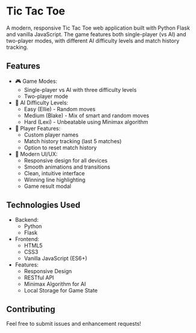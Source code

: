# Tic Tac Toe 

A modern, responsive Tic Tac Toe web application built with Python Flask and vanilla JavaScript. The game features both single-player (vs AI) and two-player modes, with different AI difficulty levels and match history tracking.

## Features

- 🎮 Game Modes:
  - Single-player vs AI with three difficulty levels
  - Two-player mode
- 🤖 AI Difficulty Levels:
  - Easy (Ellie) - Random moves
  - Medium (Blake) - Mix of smart and random moves
  - Hard (Lexi) - Unbeatable using Minimax algorithm
- 👥 Player Features:
  - Custom player names
  - Match history tracking (last 5 matches)
  - Option to reset match history
- 🎨 Modern UI/UX:
  - Responsive design for all devices
  - Smooth animations and transitions
  - Clean, intuitive interface
  - Winning line highlighting
  - Game result modal

## Technologies Used

- Backend:
  - Python
  - Flask
- Frontend:
  - HTML5
  - CSS3 
  - Vanilla JavaScript (ES6+)
- Features:
  - Responsive Design
  - RESTful API
  - Minimax Algorithm for AI
  - Local Storage for Game State

## Contributing

Feel free to submit issues and enhancement requests! 

